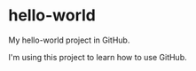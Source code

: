 hello-world
===========

My hello-world project in GitHub.

I'm using this project to learn how to use GitHub.
